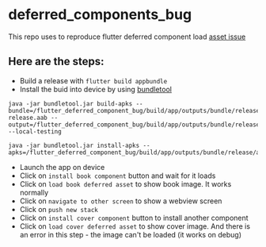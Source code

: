 # deferred_components_bug
This repo uses to reproduce flutter deferred component load [asset issue](https://github.com/flutter/flutter/issues/86923)
## Here are the steps:
- Build a release with `flutter build appbundle`
- Install the buid into device by using [bundletool](https://developer.android.com/studio/command-line/bundletool)
```
java -jar bundletool.jar build-apks --bundle=/flutter_deferred_component_bug/build/app/outputs/bundle/release/app-release.aab --output=/flutter_deferred_component_bug/build/app/outputs/bundle/release/app.apks --local-testing

java -jar bundletool.jar install-apks --apks=/flutter_deferred_component_bug/build/app/outputs/bundle/release/app.apks
```
- Launch the app on device
- Click on `install book component` button and wait for it loads
- Click on `load book deferred asset` to show book image. It works normally
- Click on `navigate to other screen` to show a webview screen
- Click on `push new stack`
- Click on `install cover component` button to install another component
- Click on `load cover deferred asset` to show cover image. And there is an error in this step - the image can't be loaded (it works on debug)